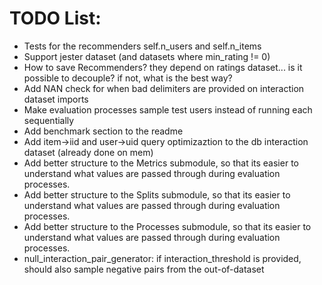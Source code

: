 # TODO List:
- Tests for the recommenders self.n_users and self.n_items
- Support jester dataset (and datasets where min_rating != 0)
- How to save Recommenders? they depend on ratings dataset... is it possible to decouple? if not, what is the best way?
- Add NAN check for when bad delimiters are provided on interaction dataset imports
- Make evaluation processes sample test users instead of running each sequentially
- Add benchmark section to the readme
- Add item->iid and user->uid query optimizaztion to the db interaction dataset (already done on mem)
- Add better structure to the Metrics submodule, so that its easier to understand what values are passed through during evaluation processes.
- Add better structure to the Splits submodule, so that its easier to understand what values are passed through during evaluation processes.
- Add better structure to the Processes submodule, so that its easier to understand what values are passed through during evaluation processes.
- null_interaction_pair_generator: if interaction_threshold is provided, should also sample negative pairs from the out-of-dataset
